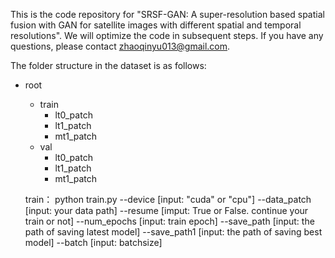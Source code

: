 This is the code repository for "SRSF-GAN: A super-resolution based spatial fusion with GAN for satellite images with different spatial and temporal resolutions". We will optimize the code in subsequent steps.
If you have any questions, please contact zhaoqinyu013@gmail.com.

The folder structure in the dataset is as follows:
- root
  - train
    - lt0_patch
    - lt1_patch
    - mt1_patch
  - val
    - lt0_patch
    - lt1_patch
    - mt1_patch

  train：
  python train.py --device [input: "cuda" or "cpu"] --data_patch [input: your data path] --resume [imput: True or False. continue your train or not] --num_epochs [input: train epoch] --save_path [input: the path of saving latest model] --save_path1 [input: the path of saving best model] --batch [input: batchsize]


